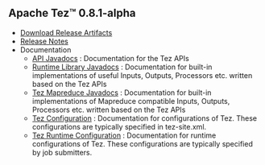 <!--
   Licensed to the Apache Software Foundation (ASF) under one or more
   contributor license agreements.  See the NOTICE file distributed with
   this work for additional information regarding copyright ownership.
   The ASF licenses this file to You under the Apache License, Version 2.0
   (the "License"); you may not use this file except in compliance with
   the License.  You may obtain a copy of the License at

       http://www.apache.org/licenses/LICENSE-2.0

   Unless required by applicable law or agreed to in writing, software
   distributed under the License is distributed on an "AS IS" BASIS,
   WITHOUT WARRANTIES OR CONDITIONS OF ANY KIND, either express or implied.
   See the License for the specific language governing permissions and
   limitations under the License.
-->

<head><title>Apache Tez&trade; 0.8.1-alpha</title></head>

Apache Tez&trade; 0.8.1-alpha
----------------------

- [Download Release Artifacts](http://archive.apache.org/dist/tez/0.8.1-alpha/)
- [Release Notes](0.8.1-alpha/release-notes.txt)
- Documentation
    - [API Javadocs](0.8.1-alpha/tez-api-javadocs/index.html) : Documentation for the Tez APIs
    - [Runtime Library Javadocs](0.8.1-alpha/tez-runtime-library-javadocs/index.html) : Documentation for built-in implementations of useful Inputs, Outputs, Processors etc. written based on the Tez APIs 
    - [Tez Mapreduce Javadocs](0.8.1-alpha/tez-mapreduce-javadocs/index.html) : Documentation for built-in implementations of Mapreduce compatible Inputs, Outputs, Processors etc. written based on the Tez APIs 
    - [Tez Configuration](0.8.1-alpha/tez-api-javadocs/configs/TezConfiguration.html) : Documentation for configurations of Tez. These configurations are typically specified in tez-site.xml.
    - [Tez Runtime Configuration](0.8.1-alpha/tez-runtime-library-javadocs/configs/TezRuntimeConfiguration.html) : Documentation for runtime configurations of Tez. These configurations are typically specified by job submitters.
